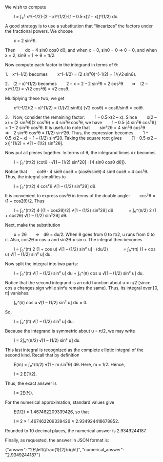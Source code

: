We wish to compute

  I = ∫₀² x^(–1/2)·(2 – x)^(1/2)·[1 – 0.5·x(2 – x)]^(1/2) dx.

A good strategy is to use a substitution that “linearizes” the factors under the fractional powers. We choose

  x = 2 sin²θ.

Then
  dx = 4 sinθ cosθ dθ,
and when x = 0, sinθ = 0 ⇒ θ = 0, and when x = 2, sinθ = 1 ⇒ θ = π/2.

Now compute each factor in the integrand in terms of θ:

1. x^(–1/2) becomes
  x^(–1/2) = (2 sin²θ)^(–1/2) = 1/(√2·sinθ).

2. (2 – x)^(1/2) becomes
  2 – x = 2 – 2 sin²θ = 2 cos²θ  ⇒ (2 – x)^(1/2) = √(2 cos²θ) = √2 cosθ.

Multiplying these two, we get

  x^(–1/2)(2 – x)^(1/2) = (1/(√2·sinθ))·(√2 cosθ) = cosθ/sinθ = cotθ.

3. Now, consider the remaining factor:
  1 – 0.5·x(2 – x).
Since
  x(2 – x) = (2 sin²θ)(2 cos²θ) = 4 sin²θ cos²θ,
we have
  1 – 0.5·[4 sin²θ cos²θ] = 1 – 2 sin²θ cos²θ.
It is useful to note that
  sin²2θ = 4 sin²θ cos²θ  ⇒ 2 sin²θ cos²θ = (1/2) sin²2θ.
Thus, the expression becomes
  1 – 0.5·x(2 – x) = 1 – (1/2) sin²2θ.
Taking the square root gives
  [1 – 0.5·x(2 – x)]^(1/2) = √[1 – (1/2) sin²2θ].

Now put all pieces together. In terms of θ, the integrand times dx becomes

  I = ∫₀^(π/2) {cotθ · √[1 – (1/2) sin²2θ] · [4 sinθ cosθ dθ]}.

Notice that
  cotθ · 4 sinθ cosθ = (cosθ/sinθ)·4 sinθ cosθ = 4 cos²θ.
Thus, the integral simplifies to

  I = ∫₀^(π/2) 4 cos²θ √[1 – (1/2) sin²2θ] dθ.

It is convenient to express cos²θ in terms of the double angle:
  cos²θ = (1 + cos2θ)/2.
Thus

  I = ∫₀^(π/2) 4·[(1 + cos2θ)/2] √[1 – (1/2) sin²2θ] dθ
    = ∫₀^(π/2) 2 (1 + cos2θ) √[1 – (1/2) sin²2θ] dθ.

Next, make the substitution

  u = 2θ  ⇒ dθ = du/2.
When θ goes from 0 to π/2, u runs from 0 to π. Also, cos2θ = cos u and sin2θ = sin u. The integral then becomes

  I = ∫₀^(π) 2 (1 + cos u) √[1 – (1/2) sin² u] · (du/2)
    = ∫₀^(π) (1 + cos u) √[1 – (1/2) sin² u] du.

Now split the integral into two parts:

  I = ∫₀^(π) √[1 – (1/2) sin² u] du + ∫₀^(π) cos u √[1 – (1/2) sin² u] du.

Notice that the second integrand is an odd function about u = π/2 (since cos u changes sign while sin²u remains the same). Thus, its integral over [0, π] vanishes:

  ∫₀^(π) cos u √[1 – (1/2) sin² u] du = 0.

So,

  I = ∫₀^(π) √[1 – (1/2) sin² u] du.

Because the integrand is symmetric about u = π/2, we may write

  I = 2∫₀^(π/2) √[1 – (1/2) sin² u] du.

This last integral is recognized as the complete elliptic integral of the second kind. Recall that by definition

  E(m) = ∫₀^(π/2) √(1 – m sin²θ) dθ.
Here, m = 1/2. Hence,

  I = 2 E(1/2).

Thus, the exact answer is

  I = 2E(½).

For the numerical approximation, standard values give

  E(1/2) ≈ 1.467462209339426,
so that

  I ≈ 2 × 1.467462209339426 ≈ 2.934924418678852.

Rounded to 10 decimal places, the numerical answer is 2.9349244187.

Finally, as requested, the answer in JSON format is:

{"answer": "2E\\left(\\frac{1}{2}\\right)", "numerical_answer": "2.9349244187"}
